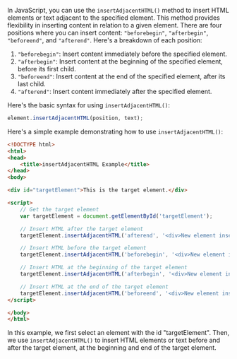 In JavaScript, you can use the `insertAdjacentHTML()` method to insert HTML elements or text adjacent to the specified element. This method provides flexibility in inserting content in relation to a given element. There are four positions where you can insert content: `"beforebegin"`, `"afterbegin"`, `"beforeend"`, and `"afterend"`. Here's a breakdown of each position:

1. `"beforebegin"`: Insert content immediately before the specified element.
2. `"afterbegin"`: Insert content at the beginning of the specified element, before its first child.
3. `"beforeend"`: Insert content at the end of the specified element, after its last child.
4. `"afterend"`: Insert content immediately after the specified element.

Here's the basic syntax for using `insertAdjacentHTML()`:

```javascript
element.insertAdjacentHTML(position, text);
```

Here's a simple example demonstrating how to use `insertAdjacentHTML()`:

```html
<!DOCTYPE html>
<html>
<head>
    <title>insertAdjacentHTML Example</title>
</head>
<body>

<div id="targetElement">This is the target element.</div>

<script>
    // Get the target element
    var targetElement = document.getElementById('targetElement');

    // Insert HTML after the target element
    targetElement.insertAdjacentHTML('afterend', '<div>New element inserted after the target element</div>');

    // Insert HTML before the target element
    targetElement.insertAdjacentHTML('beforebegin', '<div>New element inserted before the target element</div>');

    // Insert HTML at the beginning of the target element
    targetElement.insertAdjacentHTML('afterbegin', '<div>New element inserted at the beginning of the target element</div>');

    // Insert HTML at the end of the target element
    targetElement.insertAdjacentHTML('beforeend', '<div>New element inserted at the end of the target element</div>');
</script>

</body>
</html>
```

In this example, we first select an element with the id "targetElement". Then, we use `insertAdjacentHTML()` to insert HTML elements or text before and after the target element, at the beginning and end of the target element.
